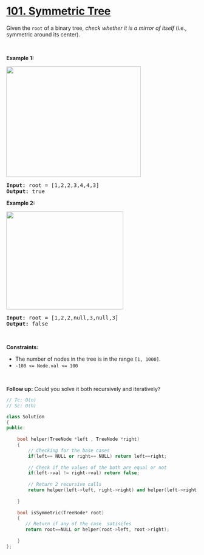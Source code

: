 <h1><a href="https://leetcode.com/problems/symmetric-tree/">101. Symmetric Tree</a></h1><div><p>Given the <code>root</code> of a binary tree, <em>check whether it is a mirror of itself</em> (i.e., symmetric around its center).</p>

<p>&nbsp;</p>
<p><strong>Example 1:</strong></p>
<img alt="" src="https://assets.leetcode.com/uploads/2021/02/19/symtree1.jpg" style="width: 354px; height: 291px;">
<pre><strong>Input:</strong> root = [1,2,2,3,4,4,3]
<strong>Output:</strong> true
</pre>

<p><strong>Example 2:</strong></p>
<img alt="" src="https://assets.leetcode.com/uploads/2021/02/19/symtree2.jpg" style="width: 308px; height: 258px;">
<pre><strong>Input:</strong> root = [1,2,2,null,3,null,3]
<strong>Output:</strong> false
</pre>

<p>&nbsp;</p>
<p><strong>Constraints:</strong></p>

<ul>
	<li>The number of nodes in the tree is in the range <code>[1, 1000]</code>.</li>
	<li><code>-100 &lt;= Node.val &lt;= 100</code></li>
</ul>

<p>&nbsp;</p>
<strong>Follow up:</strong> Could you solve it both recursively and iteratively?</div>

```cpp
// Tc: O(n)
// Sc: O(h)

class Solution 
{
public:
    
    bool helper(TreeNode *left , TreeNode *right)
    {
        // Checking for the base cases
        if(left== NULL or right== NULL) return left==right;
        
        // Check if the values of the both are equal or not
        if(left->val != right->val) return false;
        
        // Return 2 recursive calls
        return helper(left->left, right->right) and helper(left->right,right->left);
        
    }
    
    bool isSymmetric(TreeNode* root) 
    {
       // Return if any of the case  satisifes
       return root==NULL or helper(root->left, root->right);
        
    }
};
```
